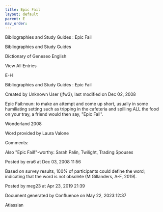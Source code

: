 ```yaml
---
title: Epic Fail
layout: default
parent: E
nav_order:
---
```


Bibliographies and Study Guides : Epic Fail

Bibliographies and Study Guides

Dictionary of Geneseo English

View All Entries

E-H

Bibliographies and Study Guides : Epic Fail

Created by  Unknown User (jfw3), last modified on Dec 02, 2008

Epic Fail:noun: to make an attempt and come up short, usually in some humiliating setting such as tripping in the cafeteria and spilling ALL the food on your tray, a friend would then say, &quot;Epic Fail&quot;.

Wonderland 2008

Word provided by Laura Valone

Comments:

Also &quot;Epic Fail!&quot;-worthy: Sarah Palin, Twilight, Trading Spouses

Posted by era6 at Dec 03, 2008 11:56

Based on survey results, 100% of participants could define the word; indicating that the word is not obsolete (M Gillanders, A-F, 2019).

Posted by meg23 at Apr 23, 2019 21:39

Document generated by Confluence on May 22, 2023 12:37

Atlassian
